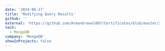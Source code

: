 ```yaml
---
date: '2024-06-17'
title: 'Modifying Query Results'
github: ''
external: 'https://github.com/ArmanGrewal007/Certificates/blob/master/2024_06_17_8MongoDB.pdf'
tech:
  - MongoDB
company: 'MongoDB'
showInProjects: false
---
```



